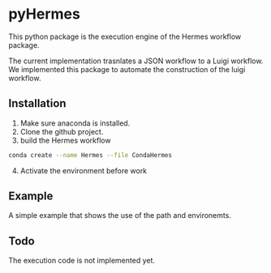 # pyHermes

This python package is the execution engine of the Hermes workflow package. 

The current implementation trasnlates a JSON workflow to a Luigi workflow. 
We implemented this package to automate the construction of the luigi workflow. 

## Installation 

1. Make sure anaconda is installed. 
2. Clone the github project. 
3. build the Hermes workflow 

```bash
conda create --name Hermes --file CondaHermes
```

4. Activate the environment before work 

## Example 

A simple example that shows the use of the path and environemts. 

## Todo 

The execution code is not implemented yet. 

